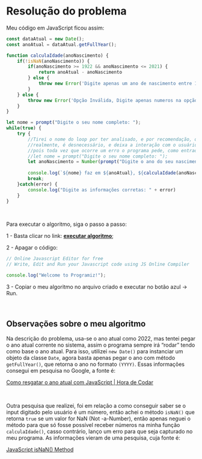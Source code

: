 # Resolução do problema

Meu código em JavaScript ficou assim:

```jsx
const dataAtual = new Date();
const anoAtual = dataAtual.getFullYear();

function calculaIdade(anoNascimento) {
    if(!isNaN(anoNascimento)) {
        if(anoNascimento >= 1922 && anoNascimento <= 2021) {
            return anoAtual - anoNascimento
        } else {
            throw new Error('Digite apenas um ano de nascimento entre 1922 e 2021');
        }
    } else {
        throw new Error('Opção Inválida, Digite apenas numeros na opção de Ano de Nascimento!');
    }
}

let nome = prompt("Digite o seu nome completo: ");
while(true) {
    try {
		//Tirei o nome do loop por ter analisado, e por recomendação, que, 
		//realmente, é desnecessário, e deixa a interação com o usuário bem chata,
		//pois toda vez que ocorre um erro o programa pede, como entrada, o nome.
        //let nome = prompt("Digite o seu nome completo: ");
        let anoNascimento = Number(prompt("Digite o ano do seu nascimento: "));
        
        console.log(`${nome} faz em ${anoAtual}, ${calculaIdade(anoNascimento)} anos.`)
        break;
    }catch(error) {
        console.log("Digite as informações corretas: " + error)
    }
}
```

<br>

Para executar o algoritmo, siga o passo a passo:

1 - Basta clicar no link: **[executar algoritmo](https://www.programiz.com/javascript/online-compiler/)**;

2 - Apagar o código:

```jsx
// Online Javascript Editor for free
// Write, Edit and Run your Javascript code using JS Online Compiler

console.log("Welcome to Programiz!");
```

3 - Copiar o meu algoritmo no arquivo criado e executar no botão azul → Run.

<br>

## Observações sobre o meu algoritmo

Na descrição do problema, usa-se o ano atual como 2022, mas tentei pegar o ano atual corrente no sistema, assim o programa sempre irá “rodar” tendo como base o ano atual. Para isso, utilizei `new Date()` para instanciar um objeto da classe `Date`, agora basta apenas pegar o ano com método `getFullYear()`, que retorna o ano no formato `(YYYY)`. Essas informações consegui em pesquisa no Google, a fonte é:

[Como resgatar o ano atual com JavaScript | Hora de Codar](https://horadecodar.com.br/como-resgatar-o-ano-atual-com-javascript/)

<br>

Outra pesquisa que realizei, foi em relação a como conseguir saber se o input digitado pelo usuário é um número, então achei o método `isNaN()` que retorna `true` se um valor for NaN (Not -a-Number), então apenas neguei o método para que só fosse possível receber números na minha função `calculaIdade()`, casso contrário, lanço um erro para que seja capturado no meu programa. As informações vieram de uma pesquisa, cuja fonte é:

[JavaScript isNaN() Method](https://www.w3schools.com/jsref/jsref_isnan.asp)
